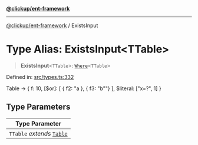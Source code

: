 [**@clickup/ent-framework**](../README.md)

***

[@clickup/ent-framework](../globals.md) / ExistsInput

# Type Alias: ExistsInput\<TTable\>

> **ExistsInput**\<`TTable`\>: [`Where`](Where.md)\<`TTable`\>

Defined in: [src/types.ts:332](https://github.com/clickup/ent-framework/blob/master/src/types.ts#L332)

Table -> { f: 10, [$or]: [ { f2: "a }, { f3: "b""} ], $literal: ["x=?", 1] }

## Type Parameters

| Type Parameter |
| ------ |
| `TTable` *extends* [`Table`](Table.md) |
